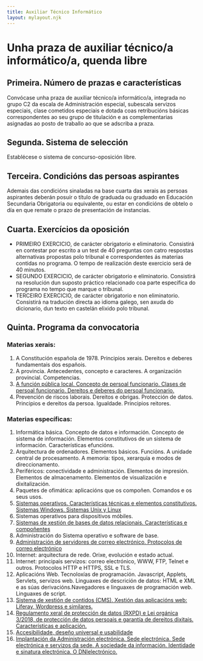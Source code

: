 ```yaml
---
title: Auxiliar Técnico Informático
layout: mylayout.njk
---
```


# Unha praza de auxiliar técnico/a informático/a, quenda libre

## Primeira. Número de prazas e características
Convócase unha praza de auxiliar técnico/a informático/a, integrada no grupo C2 da escala de Administración especial, subescala servizos especiais, clase cometidos especiais e dotada coas retribucións básicas correspondentes ao seu grupo de titulación e as complementarias asignadas ao posto de traballo ao que se adscriba a praza.
## Segunda. Sistema de selección
Establécese o sistema de concurso-oposición libre.
## Terceira. Condicións das persoas aspirantes
Ademais das condicións sinaladas na base cuarta das xerais as persoas aspirantes deberán posuír o título de graduada ou graduado en Educación Secundaria Obrigatoria ou equivalente, ou estar en condicións de obtelo o día en que remate o prazo de presentación de instancias.
## Cuarta. Exercícios da oposición
- PRIMEIRO EXERCICIO, de carácter obrigatorio e eliminatorio. Consistirá en contestar por escrito a un test de 40 preguntas con catro respostas alternativas propostas polo tribunal e correspondentes ás materias contidas no programa. O tempo de realización deste exercicio será de 40 minutos.
- SEGUNDO EXERCICIO, de carácter obrigatorio e eliminatorio. Consistirá na resolución dun suposto práctico relacionado coa parte específica do programa no tempo que marque o tribunal.
- TERCEIRO EXERCICIO, de carácter obrigatorio e non eliminatorio. Consistirá na tradución directa ao idioma galego, sen axuda do dicionario, dun texto en castelán elixido polo tribunal.
## Quinta. Programa da convocatoria

### Materias xerais:
1. A Constitución española de 1978. Principios xerais. Dereitos e deberes fundamentais dos españois.
2. A provincia. Antecedentes, concepto e caracteres. A organización provincial. Competencias.
3. [A función pública local. Concepto de persoal funcionario. Clases de persoal funcionario. Dereitos e deberes do persoal funcionario.](/articles/ley_funcionariado)
4. Prevención de riscos laborais. Dereitos e obrigas. Protección de datos. Principios e dereitos da persoa. Igualdade. Principios reitores.

### Materias específicas:
1. Informática básica. Concepto de datos e información. Concepto de sistema de información. Elementos constitutivos de un sistema de información. Características efuncións.
2. Arquitectura de ordenadores. Elementos básicos. Funcións. A unidade central de procesamento. A memoria: tipos, xerarquía e modos de direccionamento.
3. Periféricos: conectividade e administración. Elementos de impresión. Elementos de almacenamento. Elementos de visualización e dixitalización.
4. Paquetes de ofimática: aplicacións que os compoñen. Comandos e os seus usos.
5. [Sistemas operativos. Características técnicas e elementos constitutivos. Sistemas Windows. Sistemas Unix y Linux](/articles/sistemas_operativos)
6. Sistemas operativos para dispositivos móbiles.
7. [Sistemas de xestión de bases de datos relacionais. Características e compoñentes](/articles/bbdd_relacional)
8. Administración do Sistema operativo e software de base.
9. [Administración de servidores de correo electrónico. Protocolos de correo electrónico](/articles/email)
10. Internet: arquitectura de rede. Orixe, evolución e estado actual.
11. Internet: principais servizos: correo electrónico, WWW, FTP, Telnet e outros. Protocolos HTTP e HTTPS, SSL e TLS.
12. Aplicacións Web. Tecnoloxías de programación. Javascript, Applets, Servlets, servizos web. Linguaxes de descrición de datos: HTML e XML e as súas derivacións.Navegadores e linguaxes de programación web. Linguaxes de script.
13. [Sistema de xestión de contidos (CMS). Xestión das aplicacións web: Liferay, Wordpress e similares.](/articles/cms)
14. [Regulamento xeral de protección de datos (RXPD) e Lei orgánica 3/2018, de protección de datos persoais e garantía de dereitos dixitais. Características e aplicación.](/articles/proteccion_datos)
15. [Accesibilidade, deseño universal e usabilidade](/articles/accesibilidad)
16. [Implantación da Administración electrónica. Sede electrónica. Sede electrónica e servizos da sede. A sociedade da información. Identidade e sinatura electrónica. O DNIelectrónico.](/articles/eadministracion)
